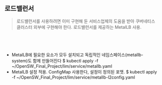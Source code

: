 ## 로드밸런서
> 로드밸런서를 사용하려면 이미 구현해 둔 서비스업체의 도움을 받아 쿠버네티스 클러스터 외부에 구현해야 한다.
> 로드밸런서를 제공하는 MetalLB 사용.

&nbsp;  
---
- MetalLB에 필요한 요소가 모두 설치되고 독립적인 네임스페이스(metallb-system)도 함께 만들어진다
$ kubectl apply -f ~/OpenSW_Final_Project/lim/service/metallb.yaml
- MetalLB 설정 적용. ConfigMap 사용한다, 설정이 정의된 포맷.
$ kubectl apply -f ~/OpenSW_Final_Project/lim/service/metallb-l2config.yaml

